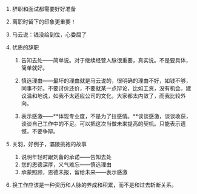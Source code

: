 1. 辞职和面试都需要好好准备

2. 离职时留下的印象更重要！

3. 马云说：钱没给到位，心委屈了

4. 优质的辞职

   1. 告知去处——简单说。对于继续经营人脉很重要，真实说。不是要具体，简单就好。

   2. 慎选理由——最坏的理由就是马云说的，很明确的理由不好，如钱不够，同事不好。不要讨价还价，不要就某一点辩论，比如工资，没有机会。建议温和地说，如我不太适应公司的文化，大家都太内敛了，而我比较外向。

   3. 表示感激——**体现专业度，不是为了拉感情。**谈谈感激，谈谈收获，谈谈自己工作中的不足。可以把这次当做未来提高的契机。只能表示遗憾，不要争辩。

5. 关羽，好例子，灞陵挑袍的故事
    1. 说明年轻时跟刘备的承诺——告知去处
    2. 您的恩德深厚，义气难忘——慎选理由
    3. 承蒙照顾，恩德未报，留给未来——表示感激
6. 换工作应该是一种资历和人脉的养成和积累，而不是和过去斩断关系。
